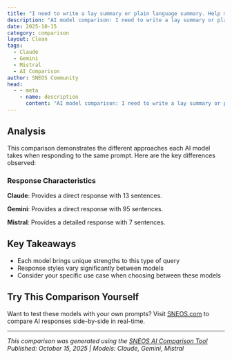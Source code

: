 ```yaml
---
title: "I need to write a lay summary or plain language summary. Help me: 1) Explain research question in everyday language"
description: "AI model comparison: I need to write a lay summary or plain language summary. Help me: 1) Explain research question in ev..."
date: 2025-10-15
category: comparison
layout: Clean
tags:
  - Claude
  - Gemini
  - Mistral
  - AI Comparison
author: SNEOS Community
head:
  - - meta
    - name: description
      content: "AI model comparison: I need to write a lay summary or plain language summary. Help me: 1) Explain research question in everyday language..."
---
```


<ChatComparison
  title="I need to write a lay summary or plain language summary. Help me: 1) Explain research question in everyday language"
  prompt="I need to write a lay summary or plain language summary. Help me: 1) Explain research question in everyday language"
  :responses='{"Claude": "# How to Explain Your Research Question in Everyday Language\n\nI\u0027d be happy to help you translate your research question into plain language! To give you the best guidance, could you share:\n\n1. **Your research question** (in whatever form you have it)\n2. **Your field of study**\n3. **Your target audience** (general public, patients, policymakers, etc.)\n\n## General Tips for Plain Language Research Questions:\n\n### **Start with the problem**\n- What issue or challenge does your research address?\n- Why should everyday people care about it?\n\n### **Remove jargon**\n- Replace technical terms with common words\n- If you must use a specialized term, define it simply\n\n### **Use the \u0022So what?\u0022 test**\n- Would a non-expert understand why this matters?\n- Does it connect to real-world concerns?\n\n### **Keep it concrete**\n- Use specific examples instead of abstract concepts\n- Relate to everyday experiences when possible\n\n### **Example transformation:**\n\n\u274C **Academic:** \u0022What is the efficacy of cognitive behavioral interventions on reducing depressive symptomatology in adolescent populations?\u0022\n\n\u2705 **Plain language:** \u0022Can talk therapy help teenagers feel less depressed?\u0022\n\n---\n\n**Share your research question and I\u0027ll help you rework it into clear, accessible language!**", "Gemini": "Okay, this is a fantastic and crucial skill! Explaining a research question in everyday language means making it **relatable, understandable, and free of jargon** for someone who isn\u0027t an expert in your field.\n\nThe core idea is to go from a precise, technical question to a simple, \u0022kitchen table\u0022 conversation starter.\n\n---\n\n## Core Idea: Focus on the \u0022What,\u0022 \u0022Why,\u0022 and \u0022Who Cares?\u0022\n\nBefore you even write, ask yourself:\n1.  **What\u0027s the *real* problem or curiosity?** (The underlying human/societal/natural issue)\n2.  **What *don\u0027t we know* about it yet?** (The gap in knowledge)\n3.  **What are we trying to *find out* specifically?** (Your research question, simplified)\n4.  **Why does finding this out *matter*?** (The \u0022so what?\u0022)\n\n---\n\n## Key Principles for Everyday Language:\n\n1.  **Strip the Jargon:** Go through your question word by word. If a word isn\u0027t understood by a 10-year-old or your non-scientist neighbor, change it or explain it simply.\n2.  **Use Analogies:** Can you compare a complex process to something familiar (e.g., a cell to a tiny factory, a network to a road system)?\n3.  **Focus on the Outcome/Impact:** Why should anyone care about the answer? How might it affect lives, the environment, or our understanding of the world?\n4.  **Start Broad, Then Narrow:** Briefly set the stage with the general problem before introducing your specific question.\n5.  **Use Active Voice:** \u0022We are investigating...\u0022 is often clearer than \u0022The investigation was conducted...\u0022\n6.  **Frame as a Simple Question:** Sometimes, just rephrasing your research question as a very simple, direct question is powerful.\n\n---\n\n## Practical Steps to Explain Your Research Question:\n\n1.  **Write down your original, technical research question.**\n2.  **Underline all the jargon and complex terms.**\n3.  **For each underlined term, brainstorm a simpler synonym or a very brief, plain-language explanation.**\n    *   *Example:* \u0022endogenous retroviral elements\u0022 -\u003E \u0022old bits of virus DNA already in our bodies\u0022\n    *   *Example:* \u0022transcriptional regulation\u0022 -\u003E \u0022how genes get turned on or off\u0022\n    *   *Example:* \u0022cognitive development trajectories\u0022 -\u003E \u0022how children\u0027s brains learn and grow over time\u0022\n4.  **Identify the real-world problem or curiosity that led to this question.**\n5.  **Draft a simple introductory sentence or two that sets the scene** (the \u0022what\u0027s the problem?\u0022).\n6.  **Now, rephrase your core question using the simpler language you brainstormed.**\n7.  **Add a sentence about \u0022why this matters\u0022 or what understanding it could lead to.**\n8.  **Read it aloud.** Does it flow? Would your non-expert friend understand it immediately?\n\n---\n\n## Examples:\n\nLet\u0027s take a few complex research questions and break them down:\n\n### Example 1: Biology/Medicine\n\n**Original Research Question:** \u0022What is the role of endogenous retroviral elements in the transcriptional regulation of interferon-stimulated genes during acute viral infection?\u0022\n\n**Breakdown \u0026 Simplification:**\n*   **Jargon:**\n    *   \u0022Endogenous retroviral elements\u0022: Old, inactive bits of virus DNA that got incorporated into our human DNA millions of years ago. We all have them.\n    *   \u0022Transcriptional regulation\u0022: How our body decides which genes to turn \u0022on\u0022 or \u0022off\u0022 to make proteins.\n    *   \u0022Interferon-stimulated genes\u0022: Specific genes that help our immune system fight off viruses.\n    *   \u0022Acute viral infection\u0022: When you get sick with a virus right now (like the flu or a cold).\n*   **The \u0022So What?\u0022:** Understanding how our body fights viruses, potentially leading to new treatments.\n*   **The Problem:** When we get a virus, our body has to fight it. We know some genes are involved, but what else plays a role?\n\n**Plain Language Explanation:**\n\n\u0022When we catch a virus and get sick, our bodies fight back in amazing ways. We\u0027re looking at something really surprising: **how old, inactive pieces of virus DNA that are already inside our own genetic code might actually help our body turn on important defense genes to fight off *new* viral infections.** We want to understand if these ancient viral leftovers, which usually just sit there, are secretly helping our immune system respond.\u0022\n\n*(Optional addition for impact):* \u0022If we understand this, it could open up new ways to boost our natural defenses against all sorts of viruses.\u0022\n\n---\n\n### Example 2: Social Science/Education\n\n**Original Research Question:** \u0022How do socio-economic status and early childhood educational interventions influence long-term cognitive development trajectories in at-risk urban populations?\u0022\n\n**Breakdown \u0026 Simplification:**\n*   **Jargon:**\n    *   \u0022Socio-economic status\u0022: How much money someone has, their job, and their education level.\n    *   \u0022Early childhood educational interventions\u0022: Things like high-quality preschool, early learning programs, or parent support groups for young children.\n    *   \u0022Long-term cognitive development trajectories\u0022: How children\u0027s thinking, learning, and problem-solving skills develop over many years.\n    *   \u0022At-risk urban populations\u0022: Children living in cities who face challenges like poverty, limited resources, or difficult home environments.\n*   **The \u0022So What?\u0022:** Informing policies and programs to help children from disadvantaged backgrounds succeed.\n*   **The Problem:** We know some kids face more challenges from a young age. Can we help them thrive?\n\n**Plain Language Explanation:**\n\n\u0022We know that children growing up in challenging environments, especially in big cities, can face extra hurdles. Our research asks: **Do good quality preschools or other early learning programs make a lasting difference in how well children from disadvantaged backgrounds learn, think, and solve problems as they grow up?** We\u0027re trying to figure out if these early efforts can help close the learning gap and set kids up for success in school and beyond.\u0022\n\n---\n\n### Example 3: Environmental Science/Engineering\n\n**Original Research Question:** \u0022To what extent do novel machine learning algorithms enhance the predictive accuracy of climate models for regional precipitation patterns under varying atmospheric CO2 concentrations?\u0022\n\n**Breakdown \u0026 Simplification:**\n*   **Jargon:**\n    *   \u0022Novel machine learning algorithms\u0022: New types of artificial intelligence (AI) or computer programs that can learn from data.\n    *   \u0022Enhance the predictive accuracy\u0022: Make predictions more precise or correct.\n    *   \u0022Climate models\u0022: Complex computer programs that simulate Earth\u0027s climate to predict future weather and climate trends.\n    *   \u0022Regional precipitation patterns\u0022: Where and when it rains locally (e.g., in a specific state or region), not just globally.\n    *   \u0022Varying atmospheric CO2 concentrations\u0022: Different levels of carbon dioxide pollution in the air (due to climate change).\n*   **The \u0022So What?\u0022:** Better preparedness for droughts, floods, and agricultural planning in a changing climate.\n*   **The Problem:** Climate change is making weather harder to predict, especially local rainfall.\n\n**Plain Language Explanation:**\n\n\u0022Predicting exactly where and when it will rain, especially with climate change making our weather patterns more unpredictable, is incredibly difficult. Our project is exploring: **Can we use powerful new artificial intelligence (AI) programs to make our climate models much better at predicting local rainfall, especially as carbon dioxide pollution in the atmosphere continues to change?** Essentially, we\u0027re asking if AI can help us forecast floods and droughts more accurately, so communities can better prepare.\u0022\n\n---\n\n## Your Turn!\n\nNow, provide me with your research question, and I\u0027ll help you apply these principles!", "Mistral": "Of course, I\u0027d be happy to help you write a plain language summary! To get started, let\u0027s break down your research question into everyday language. Here\u0027s an example using a hypothetical research question:\n\n**Research Question:** \u0022How does the implementation of mindfulness practices in primary schools affect students\u0027 attention and emotional regulation skills?\u0022\n\n**Everyday Language:**\n- \u0022Mindfulness practices\u0022 = \u0022Short activities that help kids focus on the present moment, like breathing exercises or quiet time\u0022\n- \u0022Primary schools\u0022 = \u0022Elementary or grade schools\u0022\n- \u0022Attention\u0022 = \u0022How well kids can concentrate on tasks\u0022\n- \u0022Emotional regulation skills\u0022 = \u0022How well kids can manage their feelings\u0022\n\nSo, the research question in everyday language could be:\n\n\u0022How does doing short activities that help kids focus on the present moment, like breathing exercises, affect how well kids in elementary schools can concentrate and manage their feelings?\u0022\n\nOr even simpler:\n\n\u0022Can short focus activities help elementary school kids concentrate better and manage their feelings?\u0022\n\nNow, let\u0027s try with your research question. Please share it with me, and we can work together to simplify it."}' published-date="{DateTime.UtcNow:HH:mm}"
/>

## Analysis

This comparison demonstrates the different approaches each AI model takes when responding to the same prompt. Here are the key differences observed:

### Response Characteristics

**Claude**: Provides a direct response with 13 sentences. 

**Gemini**: Provides a direct response with 95 sentences. 

**Mistral**: Provides a detailed response with 7 sentences. 

## Key Takeaways

- Each model brings unique strengths to this type of query
- Response styles vary significantly between models
- Consider your specific use case when choosing between these models

## Try This Comparison Yourself

Want to test these models with your own prompts? Visit [SNEOS.com](https://sneos.com) to compare AI responses side-by-side in real-time.

---

*This comparison was generated using the [SNEOS AI Comparison Tool](https://sneos.com)*
*Published: October 15, 2025 | Models: Claude, Gemini, Mistral*

